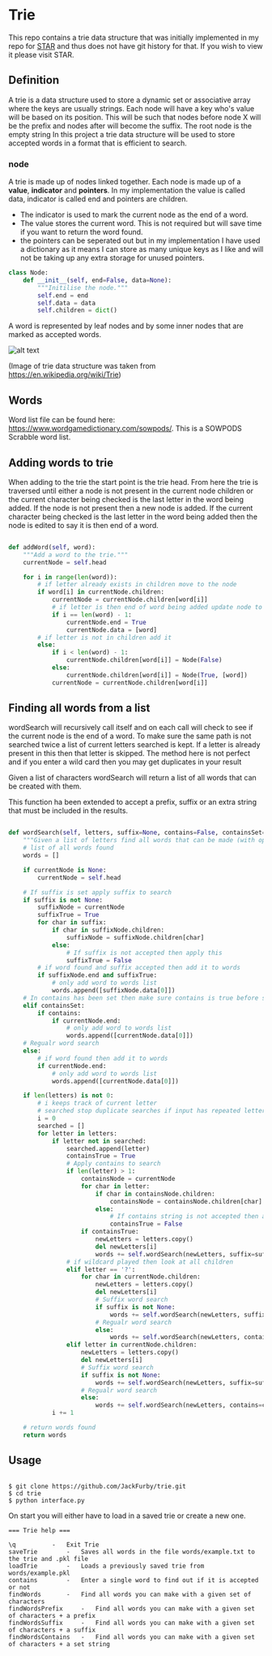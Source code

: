 # Trie

This repo contains a trie data structure that was initially implemented in my repo for [STAR](https://github.com/JackFurby/STAR) and thus does not have git history for that. If you wish to view it please visit STAR.

## Definition

A trie is a data structure used to store a dynamic set or associative array where the keys are usually strings. Each node will have a key who's value will be based on its position. This will be such that nodes before node X will be the prefix and nodes after will become the suffix. The root node is the empty string In this project a trie data structure will be used to store accepted words in a format that is efficient to search.

### node

A trie is made up of nodes linked together. Each node is made up of a **value**, **indicator** and **pointers**. In my implementation the value is called data, indicator is called end and pointers are children.
* The indicator is used to mark the current node as the end of a word.
* The value stores the current word. This is not required but will save time if you want to return the word found.
* the pointers can be seperated out but in my implementation I have used a dictionary as it means I can store as many unique keys as I like and will not be taking up any extra storage for unused pointers.

```Python
class Node:
	def __init__(self, end=False, data=None):
		"""Initilise the node."""
		self.end = end
		self.data = data
		self.children = dict()
```

A word is represented by leaf nodes and by some inner nodes that are marked as accepted words.

![alt text](https://upload.wikimedia.org/wikipedia/commons/thumb/b/be/Trie_example.svg/400px-Trie_example.svg.png)

(Image of trie data structure was taken from https://en.wikipedia.org/wiki/Trie)

## Words

Word list file can be found here: https://www.wordgamedictionary.com/sowpods/. This is a SOWPODS Scrabble word list.

## Adding words to trie

When adding to the trie the start point is the trie head. From here the trie is traversed until either a node is not present in the current node children or the current character being checked is the last letter in the word being added. If the node is not present then a new node is added. If the current character being checked is the last letter in the word being added then the node is edited to say it is then end of a word.

```Python

def addWord(self, word):
	"""Add a word to the trie."""
	currentNode = self.head

	for i in range(len(word)):
		# if letter already exists in children move to the node
		if word[i] in currentNode.children:
			currentNode = currentNode.children[word[i]]
			# if letter is then end of word being added update node to show this
			if i == len(word) - 1:
				currentNode.end = True
				currentNode.data = [word]
		# if letter is not in children add it
		else:
			if i < len(word) - 1:
				currentNode.children[word[i]] = Node(False)
			else:
				currentNode.children[word[i]] = Node(True, [word])
			currentNode = currentNode.children[word[i]]

```

## Finding all words from a list

wordSearch will recursively call itself and on each call will check to see if the current node is the end of a word. To make sure the same path is not searched twice a list of current letters searched is kept. If a letter is already present in this then that letter is skipped. The method here is not perfect and if you enter a wild card then you may get duplicates in your result

Given a list of characters wordSearch will return a list of all words that can be created with them.

This function ha been extended to accept a prefix, suffix or an extra string that must be included in the results.

```Python

def wordSearch(self, letters, suffix=None, contains=False, containsSet=False, currentNode=None):
	"""Given a list of letters find all words that can be made (with optional extra components)."""
	# list of all words found
	words = []

	if currentNode is None:
		currentNode = self.head

	# If suffix is set apply suffix to search
	if suffix is not None:
		suffixNode = currentNode
		suffixTrue = True
		for char in suffix:
			if char in suffixNode.children:
				suffixNode = suffixNode.children[char]
			else:
				# If suffix is not accepted then apply this
				suffixTrue = False
		# if word found and suffix accepted then add it to words
		if suffixNode.end and suffixTrue:
			# only add word to words list
			words.append([suffixNode.data[0]])
	# In contains has been set then make sure contains is true before seeing if word exists
	elif containsSet:
		if contains:
			if currentNode.end:
				# only add word to words list
				words.append([currentNode.data[0]])
	# Regualr word search
	else:
		# if word found then add it to words
		if currentNode.end:
			# only add word to words list
			words.append([currentNode.data[0]])

	if len(letters) is not 0:
		# i keeps track of current letter
		# searched stop duplicate searches if input has repeated letters
		i = 0
		searched = []
		for letter in letters:
			if letter not in searched:
				searched.append(letter)
				containsTrue = True
				# Apply contains to search
				if len(letter) > 1:
					containsNode = currentNode
					for char in letter:
						if char in containsNode.children:
							containsNode = containsNode.children[char]
						else:
							# If contains string is not accepted then apply this
							containsTrue = False
					if containsTrue:
						newLetters = letters.copy()
						del newLetters[i]
						words += self.wordSearch(newLetters, suffix=suffix, contains=containsTrue, containsSet=True, currentNode=containsNode)
				# if wildcard played then look at all children
				elif letter == '?':
					for char in currentNode.children:
						newLetters = letters.copy()
						del newLetters[i]
						# Suffix word search
						if suffix is not None:
							words += self.wordSearch(newLetters, suffix=suffix, currentNode=currentNode.children[char])
						# Regualr word search
						else:
							words += self.wordSearch(newLetters, contains=contains, containsSet=containsSet, currentNode=currentNode.children[char])
				elif letter in currentNode.children:
					newLetters = letters.copy()
					del newLetters[i]
					# Suffix word search
					if suffix is not None:
						words += self.wordSearch(newLetters, suffix=suffix, currentNode=currentNode.children[letter])
					# Regualr word search
					else:
						words += self.wordSearch(newLetters, contains=contains, containsSet=containsSet, currentNode=currentNode.children[letter])
			i += 1

	# return words found
	return words

```

## Usage


```

$ git clone https://github.com/JackFurby/trie.git
$ cd trie
$ python interface.py

```

On start you will either have to load in a saved trie or create a new one.

```
=== Trie help ===

\q			-	Exit Trie
saveTrie		-	Saves all words in the file words/example.txt to the trie and .pkl file
loadTrie		-	Loads a previously saved trie from words/example.pkl
contains		-	Enter a single word to find out if it is accepted or not
findWords		-	Find all words you can make with a given set of characters
findWordsPrefix		-	Find all words you can make with a given set of characters + a prefix
findWordsSuffix		-	Find all words you can make with a given set of characters + a suffix
findWordsContains	-	Find all words you can make with a given set of characters + a set string

```

